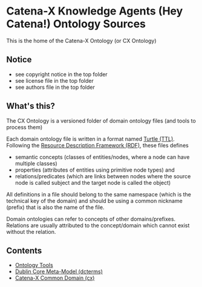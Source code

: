 # Catena-X Knowledge Agents (Hey Catena!) Ontology Sources

This is the home of the Catena-X Ontology (or CX Ontology)

## Notice

* see copyright notice in the top folder
* see license file in the top folder
* see authors file in the top folder

## What's this?

The CX Ontology is a versioned folder of domain ontology files (and tools to process them)

Each domain ontology file is written in a format named [Turtle (TTL)](https://www.w3.org/TeamSubmission/turtle/).
Following the [Resource Description Framework (RDF)](https://en.wikipedia.org/wiki/Resource_Description_Framework), these files defines 
- semantic concepts (classes of entities/nodes, where a node can have multiple classes)
- properties (attributes of entities using primitive node types) and 
- relations/predicates (which are links between nodes where the source node is called subject and the target node is called the object) 

All definitions in a file should belong to the same namespace (which is the technical key of the domain) and should be using a common nickname (prefix) 
that is also the name of the file.

Domain ontologies can refer to concepts of other domains/prefixes. Relations are usually attributed to the concept/domain which cannot exist without the relation.

## Contents

- [Ontology Tools](tools)
- [Dublin Core Meta-Model (dcterms)](dcterms.ttl)
- [Catena-X Common Domain (cx)](cx.ttl)




